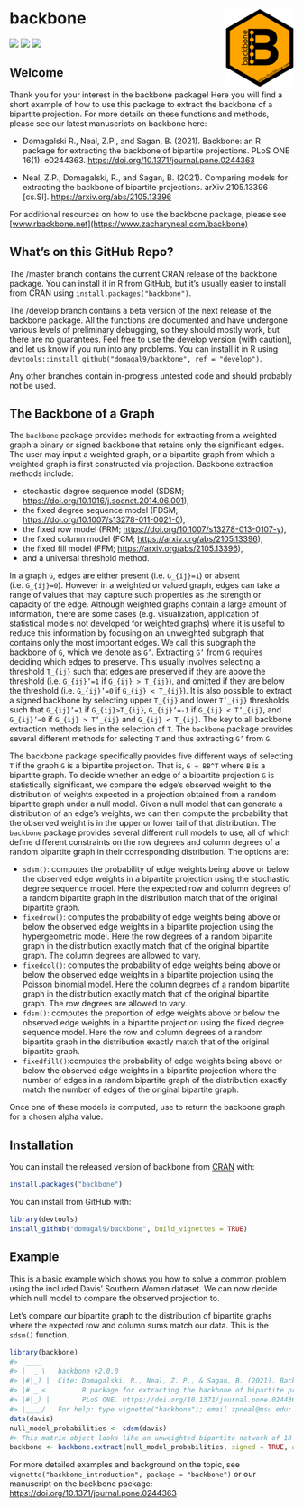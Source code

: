 
<!-- README.md is generated from README.Rmd. Please edit that file -->

# backbone <img src='man/figures/logo.png' align="right" height="139" />

<!-- badges: start -->

[![](https://www.r-pkg.org/badges/version/backbone?color=orange)](https://cran.r-project.org/package=backbone)
[![](http://cranlogs.r-pkg.org/badges/grand-total/backbone?color=blue)](https://cran.r-project.org/package=backbone)
[![](http://cranlogs.r-pkg.org/badges/last-month/backbone?color=green)](https://cran.r-project.org/package=backbone)
<!-- badges: end -->

## Welcome

Thank you for your interest in the backbone package\! Here you will find
a short example of how to use this package to extract the backbone of a
bipartite projection. For more details on these functions and methods,
please see our latest manuscripts on backbone here:

  - Domagalski R., Neal, Z.P., and Sagan, B. (2021). Backbone: an R
    package for extracting the backbone of bipartite projections. PLoS
    ONE 16(1): e0244363. <https://doi.org/10.1371/journal.pone.0244363>

  - Neal, Z.P., Domagalski, R., and Sagan, B. (2021). Comparing models
    for extracting the backbone of bipartite projections.
    arXiv:2105.13396 \[cs.SI\]. <https://arxiv.org/abs/2105.13396>

For additional resources on how to use the backbone package, please see
[www.rbackbone.net](https://www.zacharyneal.com/backbone)

## What’s on this GitHub Repo?

The /master branch contains the current CRAN release of the backbone
package. You can install it in R from GitHub, but it’s usually easier to
install from CRAN using `install.packages("backbone")`.

The /develop branch contains a beta version of the next release of the
backbone package. All the functions are documented and have undergone
various levels of preliminary debugging, so they should mostly work, but
there are no guarantees. Feel free to use the develop version (with
caution), and let us know if you run into any problems. You can install
it in R using `devtools::install_github("domagal9/backbone", ref =
"develop")`.

Any other branches contain in-progress untested code and should probably
not be used.

## The Backbone of a Graph

The `backbone` package provides methods for extracting from a weighted
graph a binary or signed backbone that retains only the significant
edges. The user may input a weighted graph, or a bipartite graph from
which a weighted graph is first constructed via projection. Backbone
extraction methods include:

  - stochastic degree sequence model (SDSM;
    <https://doi.org/10.1016/j.socnet.2014.06.001>),
  - the fixed degree sequence model (FDSM;
    <https://doi.org/10.1007/s13278-011-0021-0>),
  - the fixed row model (FRM;
    <https://doi.org/10.1007/s13278-013-0107-y>),
  - the fixed column model (FCM; <https://arxiv.org/abs/2105.13396>),
  - the fixed fill model (FFM; <https://arxiv.org/abs/2105.13396>),
  - and a universal threshold method.

In a graph `G`, edges are either present (i.e. `G_{ij}=1`) or absent
(i.e. `G_{ij}=0`). However in a weighted or valued graph, edges can take
a range of values that may capture such properties as the strength or
capacity of the edge. Although weighted graphs contain a large amount of
information, there are some cases (e.g. visualization, application of
statistical models not developed for weighted graphs) where it is useful
to reduce this information by focusing on an unweighted subgraph that
contains only the most important edges. We call this subgraph the
backbone of `G`, which we denote as `G’`. Extracting `G’` from `G`
requires deciding which edges to preserve. This usually involves
selecting a threshold `T_{ij}` such that edges are preserved if they are
above the threshold (i.e. `G_{ij}’=1` if `G_{ij} > T_{ij}`), and omitted
if they are below the threshold (i.e. `G_{ij}’=0` if `G_{ij} < T_{ij}`).
It is also possible to extract a signed backbone by selecting upper
`T_{ij}` and lower `T’_{ij}` thresholds such that `G_{ij}’=1` if
`G_{ij}>T_{ij}`, `G_{ij}’=-1` if `G_{ij} < T’_{ij}`, and `G_{ij}’=0` if
`G_{ij} > T’_{ij}` and `G_{ij} < T_{ij}`. The key to all backbone
extraction methods lies in the selection of `T`. The `backbone` package
provides several different methods for selecting `T` and thus extracting
`G’` from `G`.

The backbone package specifically provides five different ways of
selecting `T` if the graph `G` is a bipartite projection. That is, `G =
BB^T` where `B` is a bipartite graph. To decide whether an edge of a
bipartite projection `G` is statistically significant, we compare the
edge’s observed weight to the distribution of weights expected in a
projection obtained from a random bipartite graph under a null model.
Given a null model that can generate a distribution of an edge’s
weights, we can then compute the probability that the observed weight is
in the upper or lower tail of that distribution. The `backbone` package
provides several different null models to use, all of which define
different constraints on the row degrees and column degrees of a random
bipartite graph in their corresponding distribution. The options are:

  - `sdsm()`: computes the probability of edge weights being above or
    below the observed edge weights in a bipartite projection using the
    stochastic degree sequence model. Here the expected row and column
    degrees of a random bipartite graph in the distribution match that
    of the original bipartite graph.
  - `fixedrow()`: computes the probability of edge weights being above
    or below the observed edge weights in a bipartite projection using
    the hypergeometric model. Here the row degrees of a random bipartite
    graph in the distribution exactly match that of the original
    bipartite graph. The column degrees are allowed to vary.
  - `fixedcol()`: computes the probability of edge weights being above
    or below the observed edge weights in a bipartite projection using
    the Poisson binomial model. Here the column degrees of a random
    bipartite graph in the distribution exactly match that of the
    original bipartite graph. The row degrees are allowed to vary.
  - `fdsm()`: computes the proportion of edge weights above or below the
    observed edge weights in a bipartite projection using the fixed
    degree sequence model. Here the row and column degrees of a random
    bipartite graph in the distribution exactly match that of the
    original bipartite graph.
  - `fixedfill()`:computes the probability of edge weights being above
    or below the observed edge weights in a bipartite projection where
    the number of edges in a random bipartite graph of the distribution
    exactly match the number of edges of the original bipartite graph.

Once one of these models is computed, use  to return the backbone graph
for a chosen alpha value.

## Installation

You can install the released version of backbone from
[CRAN](https://CRAN.R-project.org) with:

``` r
install.packages("backbone")
```

You can install from GitHub with:

``` r
library(devtools)
install_github("domagal9/backbone", build_vignettes = TRUE)
```

## Example

This is a basic example which shows you how to solve a common problem
using the included Davis’ Southern Women dataset. We can now decide
which null model to compare the observed projection to.

Let’s compare our bipartite graph to the distribution of bipartite
graphs where the expected row and column sums match our data. This is
the `sdsm()` function.

``` r
library(backbone)
#>  ____
#> |  _ \   backbone v2.0.0
#> |#|_) |  Cite: Domagalski, R., Neal, Z. P., & Sagan, B. (2021). Backbone: An
#> |# _ <         R package for extracting the backbone of bipartite projections.
#> |#|_) |        PLoS ONE. https://doi.org/10.1371/journal.pone.0244363
#> |____/   For help: type vignette("backbone"); email zpneal@msu.edu; github domagal9/backbone
data(davis)
null_model_probabilities <- sdsm(davis)
#> This matrix object looks like an unweighted bipartite network of 18 agents and 14 artifacts.
backbone <- backbone.extract(null_model_probabilities, signed = TRUE, alpha = 0.05)
```

For more detailed examples and background on the topic, see
`vignette("backbone_introduction", package = "backbone")` or our
manuscript on the backbone package:
<https://doi.org/10.1371/journal.pone.0244363>

